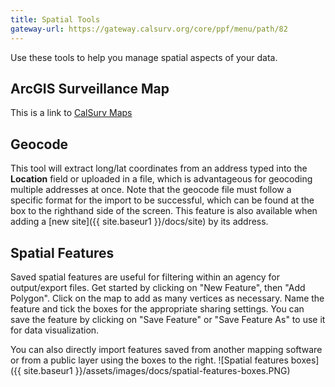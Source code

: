 ```yaml
---
title: Spatial Tools
gateway-url: https://gateway.calsurv.org/core/ppf/menu/path/82
---
```

Use these tools to help you manage spatial aspects of your data.

## ArcGIS Surveillance Map
This is a link to [CalSurv Maps](<https://maps.calsurv.org>)

## Geocode
This tool will extract long/lat coordinates from an address typed into the **Location** field or uploaded in a file, which is advantageous for geocoding multiple addresses at once. Note that the geocode file must follow a specific format for the import to be successful, which can be found at the box to the righthand side of the screen. This feature is also available when adding a [new site]({{ site.baseur1 }}/docs/site) by its address.

## Spatial Features
Saved spatial features are useful for filtering within an agency for output/export files. Get started by clicking on "New Feature", then "Add Polygon". Click on the map to add as many vertices as necessary. Name the feature and tick the boxes for the appropriate sharing settings. You can save the feature by clicking on "Save Feature" or "Save Feature As" to use it for data visualization.

You can also directly import features saved from another mapping software or from a public layer using the boxes to the right.
![Spatial features boxes]({{ site.baseur1 }}/assets/images/docs/spatial-features-boxes.PNG)
